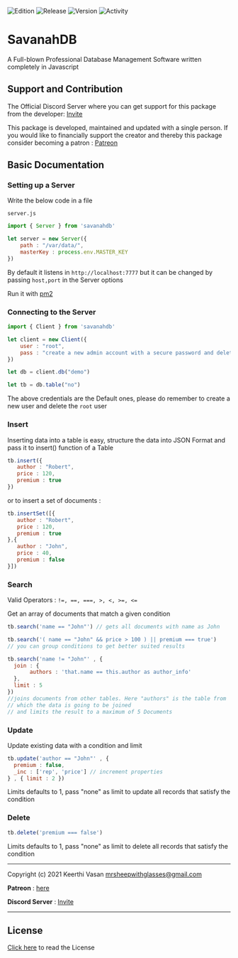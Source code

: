 ![Edition](https://img.shields.io/badge/Edition-Saber-orange)
![Release](https://img.shields.io/badge/Release-1-or)
![Version](https://img.shields.io/badge/Version-1.0.1-red)
![Activity](https://img.shields.io/badge/Supported-Yes-blueviolet)


# SavanahDB

A Full-blown Professional Database Management Software written completely in Javascript


## Support and Contribution

The Official Discord Server where you can get support for this package from the developer: [Invite](https://discord.com/invite/GBmMQd2xtB)

This package is developed, maintained and updated with a single person. If you would like to financially support the creator and thereby this package consider becoming a patron : [Patreon](https://www.patreon.com/savanah)
## Basic Documentation

### Setting up a Server

Write the below code in a file

`server.js` 
```javascript
import { Server } from 'savanahdb'

let server = new Server({
    path : "/var/data/",
    masterKey : process.env.MASTER_KEY   
})
```

By default it listens in `http://localhost:7777` but it can be changed by passing `host,port` in the Server options

Run it with [pm2](https://npmjs.com/package/pm2)

### Connecting to the Server
```javascript
import { Client } from 'savanahdb'

let client = new Client({
    user : "root",
    pass : "create a new admin account with a secure password and delete this"   
})

let db = client.db("demo")

let tb = db.table("no")
```
The above credentials are the Default ones, please do remember to create a new user and delete the `root` user

### Insert
Inserting data into a table is easy, structure the data into JSON Format and pass it to insert() function of a Table

```javascript
tb.insert({
   author : "Robert",
   price : 120,
   premium : true
})
```

or to insert a set of documents : 

```javascript
tb.insertSet([{
   author : "Robert",
   price : 120,
   premium : true
},{
   author : "John",
   price : 40,
   premium : false
}])
```

### Search

Valid Operators : `!=, ==, ===, >, <, >=, <=`

Get an array of documents that match a given condition

```javascript
tb.search('name == "John"') // gets all documents with name as John

tb.search('( name == "John" && price > 100 ) || premium === true') 
// you can group conditions to get better suited results

tb.search('name != "John"' , {
  join : {
       authors : 'that.name == this.author as author_info'
  },
  limit : 5
})
//joins documents from other tables. Here "authors" is the table from 
// which the data is going to be joined
// and limits the result to a maximum of 5 Documents
```

### Update
Update existing data with a condition and limit
```javascript
tb.update('author == "John"' , {
  premium : false,
  _inc : ['rep', 'price'] // increment properties
} , { limit : 2 }) 
```
Limits defaults to 1, pass "none" as limit to update all records that satisfy the condition

### Delete

```javascript
tb.delete('premium === false')
```

Limits defaults to 1, pass "none" as limit to delete all records that satisfy the condition



----

Copyright (c) 2021 Keerthi Vasan <mrsheepwithglasses@gmail.com>

**Patreon** : [here](https://www.patreon.com/savanah)

**Discord Server** : [Invite](https://discord.com/invite/GBmMQd2xtB)

-----

## License

[Click here](https://github.com/Nectres/savanah/blob/master/LICENSE.md) to read the License